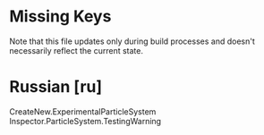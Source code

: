 # Missing Keys
Note that this file updates only during build processes and doesn't necessarily reflect the current state.

# Russian [ru]
CreateNew.ExperimentalParticleSystem  
Inspector.ParticleSystem.TestingWarning  

